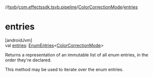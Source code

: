 //[tsvb](../../../index.md)/[com.effectssdk.tsvb.pipeline](../index.md)/[ColorCorrectionMode](index.md)/[entries](entries.md)

# entries

[androidJvm]\
val [entries](entries.md): [EnumEntries](https://kotlinlang.org/api/latest/jvm/stdlib/kotlin-stdlib/kotlin.enums/-enum-entries/index.html)&lt;[ColorCorrectionMode](index.md)&gt;

Returns a representation of an immutable list of all enum entries, in the order they're declared.

This method may be used to iterate over the enum entries.
